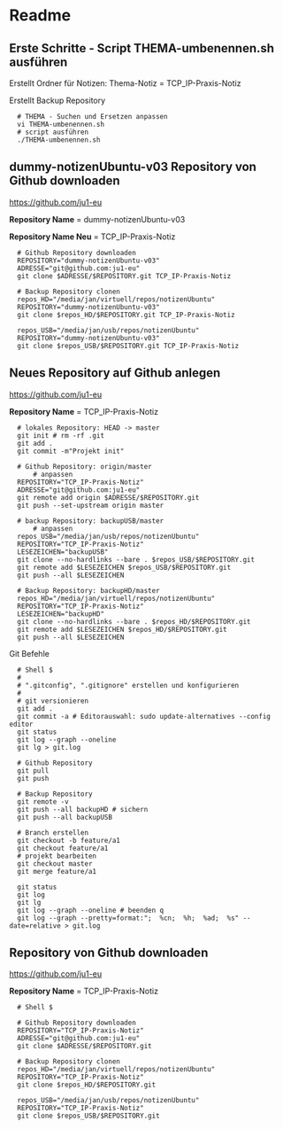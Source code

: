 # Readme
<!--letztes Update: 25-Dez-19-->
## Erste Schritte - Script THEMA-umbenennen.sh ausführen

Erstellt Ordner für Notizen: Thema-Notiz = TCP_IP-Praxis-Notiz

Erstellt Backup Repository

~~~
  # THEMA - Suchen und Ersetzen anpassen
  vi THEMA-umbenennen.sh
  # script ausführen
  ./THEMA-umbenennen.sh
~~~

## dummy-notizenUbuntu-v03 Repository von Github downloaden

<https://github.com/ju1-eu>

**Repository Name** = dummy-notizenUbuntu-v03

**Repository Name Neu** = TCP_IP-Praxis-Notiz

~~~
  # Github Repository downloaden
  REPOSITORY="dummy-notizenUbuntu-v03"
  ADRESSE="git@github.com:ju1-eu"
  git clone $ADRESSE/$REPOSITORY.git TCP_IP-Praxis-Notiz

  # Backup Repository clonen
  repos_HD="/media/jan/virtuell/repos/notizenUbuntu"
  REPOSITORY="dummy-notizenUbuntu-v03"
  git clone $repos_HD/$REPOSITORY.git TCP_IP-Praxis-Notiz

  repos_USB="/media/jan/usb/repos/notizenUbuntu"    
  REPOSITORY="dummy-notizenUbuntu-v03"
  git clone $repos_USB/$REPOSITORY.git TCP_IP-Praxis-Notiz
~~~

## Neues Repository auf Github anlegen

<https://github.com/ju1-eu>

**Repository Name** = TCP_IP-Praxis-Notiz

~~~
  # lokales Repository: HEAD -> master
  git init # rm -rf .git
  git add .
  git commit -m"Projekt init"

  # Github Repository: origin/master
      # anpassen    
  REPOSITORY="TCP_IP-Praxis-Notiz"
  ADRESSE="git@github.com:ju1-eu"
  git remote add origin $ADRESSE/$REPOSITORY.git
  git push --set-upstream origin master

  # backup Repository: backupUSB/master
      # anpassen
  repos_USB="/media/jan/usb/repos/notizenUbuntu"    
  REPOSITORY="TCP_IP-Praxis-Notiz"
  LESEZEICHEN="backupUSB"
  git clone --no-hardlinks --bare . $repos_USB/$REPOSITORY.git
  git remote add $LESEZEICHEN $repos_USB/$REPOSITORY.git
  git push --all $LESEZEICHEN

  # Backup Repository: backupHD/master
  repos_HD="/media/jan/virtuell/repos/notizenUbuntu"
  REPOSITORY="TCP_IP-Praxis-Notiz"
  LESEZEICHEN="backupHD"
  git clone --no-hardlinks --bare . $repos_HD/$REPOSITORY.git
  git remote add $LESEZEICHEN $repos_HD/$REPOSITORY.git
  git push --all $LESEZEICHEN
~~~

Git Befehle

~~~
  # Shell $
  #
  # ".gitconfig", ".gitignore" erstellen und konfigurieren
  #
  # git versionieren
  git add .
  git commit -a # Editorauswahl: sudo update-alternatives --config editor
  git status
  git log --graph --oneline
  git lg > git.log

  # Github Repository
  git pull
  git push

  # Backup Repository
  git remote -v
  git push --all backupHD # sichern
  git push --all backupUSB

  # Branch erstellen
  git checkout -b feature/a1
  git checkout feature/a1
  # projekt bearbeiten
  git checkout master
  git merge feature/a1

  git status
  git log
  git lg
  git log --graph --oneline # beenden q
  git log --graph --pretty=format:";  %cn;  %h;  %ad;  %s" --date=relative > git.log
~~~

## Repository von Github downloaden

<https://github.com/ju1-eu>

**Repository Name** = TCP_IP-Praxis-Notiz

~~~
  # Shell $

  # Github Repository downloaden
  REPOSITORY="TCP_IP-Praxis-Notiz"
  ADRESSE="git@github.com:ju1-eu"
  git clone $ADRESSE/$REPOSITORY.git

  # Backup Repository clonen
  repos_HD="/media/jan/virtuell/repos/notizenUbuntu"
  REPOSITORY="TCP_IP-Praxis-Notiz"
  git clone $repos_HD/$REPOSITORY.git

  repos_USB="/media/jan/usb/repos/notizenUbuntu"    
  REPOSITORY="TCP_IP-Praxis-Notiz"
  git clone $repos_USB/$REPOSITORY.git
~~~
